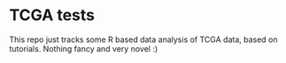# TCGA tests

This repo just tracks some R based data analysis of TCGA data, based on tutorials.
Nothing fancy and very novel :)
